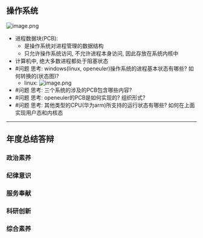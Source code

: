 ## 操作系统
![image.png](https://jiunian-pic-1310185536.cos.ap-nanjing.myqcloud.com/picgo%2F20230921082411.png)
- 进程数据块(PCB): 
	- 是操作系统对进程管理的数据结构
	- 只允许操作系统访问, 不允许进程本身访问, 因此存放在系统内核中
- 计算机中, 绝大多数进程都处于阻塞状态
- #问题 思考: windows(linux, openeuler)操作系统的进程基本状态有哪些? 如何转换的(状态图)? 
	- linux: ![image.png](https://jiunian-pic-1310185536.cos.ap-nanjing.myqcloud.com/picgo%2F20230921085031.png)
- #问题 思考: 三个系统的涉及的PCB包含哪些内容?
- #问题 思考: openeuler的PCB是如何实现的? 组织形式?
- #问题 思考: 其他类型的CPU(华为arm)所支持的运行状态有哪些? 如何在上面实现用户态和内核态

---
## 年度总结答辩
### 政治素养
### 纪律意识
### 服务奉献
### 科研创新
### 综合素养